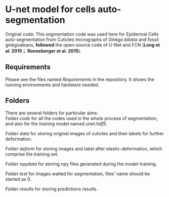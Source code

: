 # U-net model for cells auto-segmentation
Original code:
This segmentation code was used here for Epidermal Cells auto-segmentation from Cuticles micrographs of _Ginkgo biloba_ and fossil ginkgoaleans, **followed** the open-source code of U-Net and FCN (**Long et al. 2015； Ronneberger et al. 2015**). 

Requirements
--
Please see the files named _Requirements_ in the repository. It shows the running environments and hardware needed.

Folders
--
There are several folders for particular aims:	
_Folder code_ for all the codes used in the whole process of segmentation, and also for the training model named _unet.hdf5_.	

_Folder data_ for storing original images of cuticles and their labels for further deformation.	

_Folder deform_ for storing images and label after elastic-deformation, which comprise the training set.	

_Folder npydata_ for storing npy files generated during the model-training.	

_Folder test_ for images waited for segmentation, files' name should be started as 0.	

_Folder results_ for storing predictions results.	

